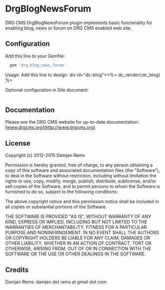 # DrgBlogNewsForum

DRG CMS DrgBlogNewsForum plugin implements basic funcionality for enabling blog, news or forum on DRG CMS enabled web site.

Configuration
----------------

Add this line to your Gemfile:
```ruby
  gem 'drg_blog_news_forum'
```  

Usage: Add this line to design.
div id="dc-blog"><%= dc_render(:dc_blog) %></div>

Optional configuration in Site document:
```yaml
```

Documentation
-------------

Please see the DRG CMS website for up-to-date documentation:
[www.drgcms.org](http://www.drgcms.org)

License
-------

Copyright (c) 2012-2015 Damjan Rems

Permission is hereby granted, free of charge, to any person obtaining
a copy of this software and associated documentation files (the
"Software"), to deal in the Software without restriction, including
without limitation the rights to use, copy, modify, merge, publish,
distribute, sublicense, and/or sell copies of the Software, and to
permit persons to whom the Software is furnished to do so, subject to
the following conditions:

The above copyright notice and this permission notice shall be
included in all copies or substantial portions of the Software.

THE SOFTWARE IS PROVIDED "AS IS", WITHOUT WARRANTY OF ANY KIND,
EXPRESS OR IMPLIED, INCLUDING BUT NOT LIMITED TO THE WARRANTIES OF
MERCHANTABILITY, FITNESS FOR A PARTICULAR PURPOSE AND
NONINFRINGEMENT. IN NO EVENT SHALL THE AUTHORS OR COPYRIGHT HOLDERS BE
LIABLE FOR ANY CLAIM, DAMAGES OR OTHER LIABILITY, WHETHER IN AN ACTION
OF CONTRACT, TORT OR OTHERWISE, ARISING FROM, OUT OF OR IN CONNECTION
WITH THE SOFTWARE OR THE USE OR OTHER DEALINGS IN THE SOFTWARE.

Credits
-------

Damjan Rems: damjan dot rems at gmail dot com